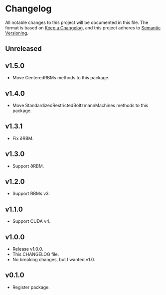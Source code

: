 # Changelog

All notable changes to this project will be documented in this file. The format is based on [Keep a Changelog](https://keepachangelog.com/en/1.0.0/), and this project adheres to [Semantic Versioning](https://semver.org/spec/v2.0.0.html).

## Unreleased

## v1.5.0

- Move CenteredRBMs methods to this package.

## v1.4.0

- Move StandardizedRestrictedBoltzmannMachines methods to this package.

## v1.3.1

- Fix ∂RBM.

## v1.3.0

- Support ∂RBM.

## v1.2.0

- Support RBMs v3.

## v1.1.0

- Support CUDA v4.

## v1.0.0

- Release v1.0.0.
- This CHANGELOG file.
- No breaking changes, but I wanted v1.0.

## v0.1.0

- Register package.